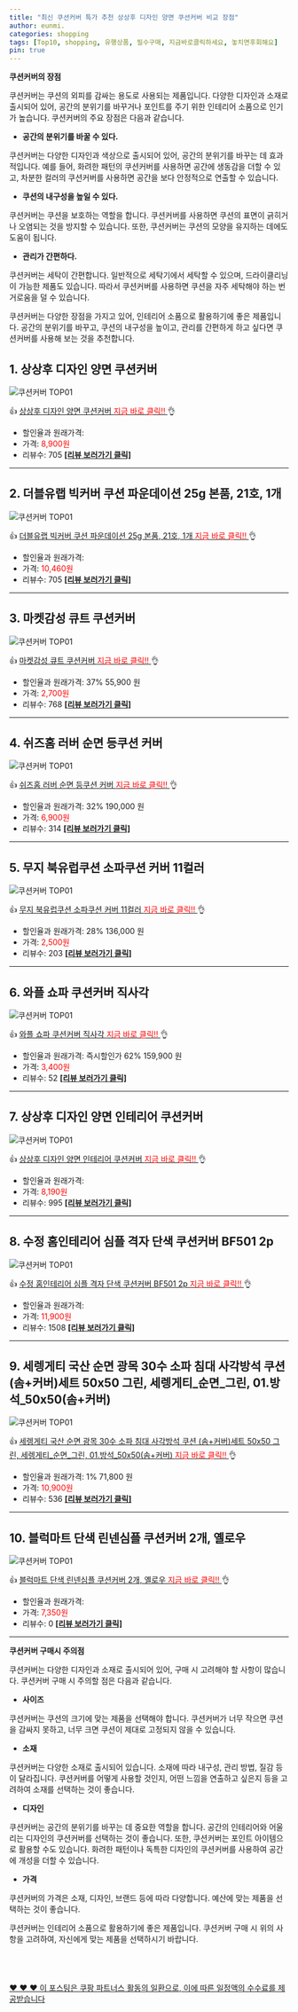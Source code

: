 ```yaml
---
title: "최신 쿠션커버 특가 추천 상상후 디자인 양면 쿠션커버 비교 장점"
author: eunmi.
categories: shopping
tags: [Top10, shopping, 유행상품, 필수구매, 지금바로클릭하세요, 놓치면후회해요]
pin: true
---
```

**쿠션커버의 장점**

쿠션커버는 쿠션의 외피를 감싸는 용도로 사용되는 제품입니다. 다양한 디자인과 소재로 출시되어 있어, 공간의 분위기를 바꾸거나 포인트를 주기 위한 인테리어 소품으로 인기가 높습니다. 쿠션커버의 주요 장점은 다음과 같습니다.

* **공간의 분위기를 바꿀 수 있다.**

쿠션커버는 다양한 디자인과 색상으로 출시되어 있어, 공간의 분위기를 바꾸는 데 효과적입니다. 예를 들어, 화려한 패턴의 쿠션커버를 사용하면 공간에 생동감을 더할 수 있고, 차분한 컬러의 쿠션커버를 사용하면 공간을 보다 안정적으로 연출할 수 있습니다.

* **쿠션의 내구성을 높일 수 있다.**

쿠션커버는 쿠션을 보호하는 역할을 합니다. 쿠션커버를 사용하면 쿠션의 표면이 긁히거나 오염되는 것을 방지할 수 있습니다. 또한, 쿠션커버는 쿠션의 모양을 유지하는 데에도 도움이 됩니다.

* **관리가 간편하다.**

쿠션커버는 세탁이 간편합니다. 일반적으로 세탁기에서 세탁할 수 있으며, 드라이클리닝이 가능한 제품도 있습니다. 따라서 쿠션커버를 사용하면 쿠션을 자주 세탁해야 하는 번거로움을 덜 수 있습니다.

쿠션커버는 다양한 장점을 가지고 있어, 인테리어 소품으로 활용하기에 좋은 제품입니다. 공간의 분위기를 바꾸고, 쿠션의 내구성을 높이고, 관리를 간편하게 하고 싶다면 쿠션커버를 사용해 보는 것을 추천합니다.

   

## 1. 상상후 디자인 양면 쿠션커버

![쿠션커버 TOP01](https://thumbnail6.coupangcdn.com/thumbnails/remote/230x230ex/image/retail/images/2020/08/31/16/4/3630e885-96f1-4055-a176-7492199ee649.jpg)


👍 [상상후 디자인 양면 쿠션커버 <font color=red> 지금 바로 클릭!! </font> ](https://link.coupang.com/re/AFFSDP?lptag=AF3617701&subid=GithubCoopas&pageKey=4919469336&traceid=V0-153&itemId=3468803244&vendorItemId=71455149572) 👌 


- 할인율과 원래가격: 
- 가격: <span style='color:red'>8,900원</span>
- 리뷰수: 705  [**[리뷰 보러가기 클릭]**](https://link.coupang.com/re/AFFSDP?lptag=AF3617701&subid=GithubCoopas&pageKey=4919469336&traceid=V0-153&itemId=3468803244&vendorItemId=71455149572)

---


   

## 2. 더블유랩 빅커버 쿠션 파운데이션 25g 본품, 21호, 1개

![쿠션커버 TOP01](https://thumbnail6.coupangcdn.com/thumbnails/remote/230x230ex/image/retail/images/8061598337328339-42c8d89d-a73e-480f-ade0-0f1b3216d411.jpg)


👍 [더블유랩 빅커버 쿠션 파운데이션 25g 본품, 21호, 1개 <font color=red> 지금 바로 클릭!! </font> ](https://link.coupang.com/re/AFFSDP?lptag=AF3617701&subid=GithubCoopas&pageKey=1392515632&traceid=V0-153&itemId=2427975906&vendorItemId=81441074573) 👌 


- 할인율과 원래가격: 
- 가격: <span style='color:red'>10,460원</span>
- 리뷰수: 705  [**[리뷰 보러가기 클릭]**](https://link.coupang.com/re/AFFSDP?lptag=AF3617701&subid=GithubCoopas&pageKey=1392515632&traceid=V0-153&itemId=2427975906&vendorItemId=81441074573)

---


   

## 3. 마켓감성 큐트 쿠션커버

![쿠션커버 TOP01](https://thumbnail6.coupangcdn.com/thumbnails/remote/230x230ex/image/retail/images/2018/05/14/15/1/7c418920-5331-4d8e-83b4-1ed009060631.jpg)


👍 [마켓감성 큐트 쿠션커버 <font color=red> 지금 바로 클릭!! </font> ](https://link.coupang.com/re/AFFSDP?lptag=AF3617701&subid=GithubCoopas&pageKey=91615354&traceid=V0-153&itemId=284992342&vendorItemId=3699060190) 👌 


- 할인율과 원래가격: 37%  55,900   원
- 가격: <span style='color:red'>2,700원</span>
- 리뷰수: 768  [**[리뷰 보러가기 클릭]**](https://link.coupang.com/re/AFFSDP?lptag=AF3617701&subid=GithubCoopas&pageKey=91615354&traceid=V0-153&itemId=284992342&vendorItemId=3699060190)

---


   

## 4. 쉬즈홈 러버 순면 등쿠션 커버

![쿠션커버 TOP01](https://thumbnail7.coupangcdn.com/thumbnails/remote/230x230ex/image/retail/images/6602867773035227-29add60a-f9cd-4d36-b72d-925cf40ce019.jpg)


👍 [쉬즈홈 러버 순면 등쿠션 커버 <font color=red> 지금 바로 클릭!! </font> ](https://link.coupang.com/re/AFFSDP?lptag=AF3617701&subid=GithubCoopas&pageKey=112903294&traceid=V0-153&itemId=339414633&vendorItemId=3833119429) 👌 


- 할인율과 원래가격: 32%  190,000   원
- 가격: <span style='color:red'>6,900원</span>
- 리뷰수: 314  [**[리뷰 보러가기 클릭]**](https://link.coupang.com/re/AFFSDP?lptag=AF3617701&subid=GithubCoopas&pageKey=112903294&traceid=V0-153&itemId=339414633&vendorItemId=3833119429)

---


   

## 5. 무지 북유럽쿠션 소파쿠션 커버 11컬러

![쿠션커버 TOP01](https://thumbnail8.coupangcdn.com/thumbnails/remote/230x230ex/image/vendor_inventory/4166/819e4a6624997e68401101e76f7cee318ac4526f6cf7f4aeb6a95685057c.jpg)


👍 [무지 북유럽쿠션 소파쿠션 커버 11컬러 <font color=red> 지금 바로 클릭!! </font> ](https://link.coupang.com/re/AFFSDP?lptag=AF3617701&subid=GithubCoopas&pageKey=5978854448&traceid=V0-153&itemId=10759784928&vendorItemId=78040299964) 👌 


- 할인율과 원래가격: 28%  136,000   원
- 가격: <span style='color:red'>2,500원</span>
- 리뷰수: 203  [**[리뷰 보러가기 클릭]**](https://link.coupang.com/re/AFFSDP?lptag=AF3617701&subid=GithubCoopas&pageKey=5978854448&traceid=V0-153&itemId=10759784928&vendorItemId=78040299964)

---


   

## 6. 와플 쇼파 쿠션커버 직사각

![쿠션커버 TOP01](https://thumbnail7.coupangcdn.com/thumbnails/remote/230x230ex/image/vendor_inventory/4979/acefc864e66f0f18511e07940e99a2391c1e7c0523704fc34c8281db29d9.jpg)


👍 [와플 쇼파 쿠션커버 직사각 <font color=red> 지금 바로 클릭!! </font> ](https://link.coupang.com/re/AFFSDP?lptag=AF3617701&subid=GithubCoopas&pageKey=7211805643&traceid=V0-153&itemId=18253085088&vendorItemId=85399776270) 👌 


- 할인율과 원래가격: 즉시할인가 62%  159,900   원
- 가격: <span style='color:red'>3,400원</span>
- 리뷰수: 52  [**[리뷰 보러가기 클릭]**](https://link.coupang.com/re/AFFSDP?lptag=AF3617701&subid=GithubCoopas&pageKey=7211805643&traceid=V0-153&itemId=18253085088&vendorItemId=85399776270)

---


   

## 7. 상상후 디자인 양면 인테리어 쿠션커버

![쿠션커버 TOP01](https://thumbnail10.coupangcdn.com/thumbnails/remote/230x230ex/image/rs_quotation_api/25rrgdqo/4e6b880c692c4e3e9d4519a0e6b217a0.jpg)


👍 [상상후 디자인 양면 인테리어 쿠션커버 <font color=red> 지금 바로 클릭!! </font> ](https://link.coupang.com/re/AFFSDP?lptag=AF3617701&subid=GithubCoopas&pageKey=4925402301&traceid=V0-153&itemId=6462378997&vendorItemId=73756798703) 👌 


- 할인율과 원래가격: 
- 가격: <span style='color:red'>8,190원</span>
- 리뷰수: 995  [**[리뷰 보러가기 클릭]**](https://link.coupang.com/re/AFFSDP?lptag=AF3617701&subid=GithubCoopas&pageKey=4925402301&traceid=V0-153&itemId=6462378997&vendorItemId=73756798703)

---


   

## 8. 수정 홈인테리어 심플 격자 단색 쿠션커버 BF501 2p

![쿠션커버 TOP01](https://thumbnail8.coupangcdn.com/thumbnails/remote/230x230ex/image/rs_quotation_api/pvsvxpr8/4f945fd3894046c3a5f402822cf0953c.jpg)


👍 [수정 홈인테리어 심플 격자 단색 쿠션커버 BF501 2p <font color=red> 지금 바로 클릭!! </font> ](https://link.coupang.com/re/AFFSDP?lptag=AF3617701&subid=GithubCoopas&pageKey=6130772880&traceid=V0-153&itemId=11689689407&vendorItemId=78964024815) 👌 


- 할인율과 원래가격: 
- 가격: <span style='color:red'>11,900원</span>
- 리뷰수: 1508  [**[리뷰 보러가기 클릭]**](https://link.coupang.com/re/AFFSDP?lptag=AF3617701&subid=GithubCoopas&pageKey=6130772880&traceid=V0-153&itemId=11689689407&vendorItemId=78964024815)

---


   

## 9. 세렝게티 국산 순면 광목 30수 소파 침대 사각방석 쿠션 (솜+커버)세트 50x50 그린, 세렝게티_순면_그린, 01.방석_50x50(솜+커버)

![쿠션커버 TOP01](https://thumbnail8.coupangcdn.com/thumbnails/remote/230x230ex/image/vendor_inventory/abb4/c12e3a746c9fcb5ac412c354b82d2a2dbda0a771079e40074e62a930ff5d.jpg)


👍 [세렝게티 국산 순면 광목 30수 소파 침대 사각방석 쿠션 (솜+커버)세트 50x50 그린, 세렝게티_순면_그린, 01.방석_50x50(솜+커버) <font color=red> 지금 바로 클릭!! </font> ](https://link.coupang.com/re/AFFSDP?lptag=AF3617701&subid=GithubCoopas&pageKey=7321275925&traceid=V0-153&itemId=18778006904&vendorItemId=85909451245) 👌 


- 할인율과 원래가격: 1%  71,800   원
- 가격: <span style='color:red'>10,900원</span>
- 리뷰수: 536  [**[리뷰 보러가기 클릭]**](https://link.coupang.com/re/AFFSDP?lptag=AF3617701&subid=GithubCoopas&pageKey=7321275925&traceid=V0-153&itemId=18778006904&vendorItemId=85909451245)

---


   

## 10. 블럭마트 단색 린넨심플 쿠션커버 2개, 옐로우

![쿠션커버 TOP01](https://thumbnail9.coupangcdn.com/thumbnails/remote/230x230ex/image/retail/images/2016/11/25/13/1/d078afd1-4e1a-41e3-bc85-4132347cb816.jpg)


👍 [블럭마트 단색 린넨심플 쿠션커버 2개, 옐로우 <font color=red> 지금 바로 클릭!! </font> ](https://link.coupang.com/re/AFFSDP?lptag=AF3617701&subid=GithubCoopas&pageKey=10002259&traceid=V0-153&itemId=44176957&vendorItemId=3069072235) 👌 


- 할인율과 원래가격: 
- 가격: <span style='color:red'>7,350원</span>
- 리뷰수: 0  [**[리뷰 보러가기 클릭]**](https://link.coupang.com/re/AFFSDP?lptag=AF3617701&subid=GithubCoopas&pageKey=10002259&traceid=V0-153&itemId=44176957&vendorItemId=3069072235)

---
**쿠션커버 구매시 주의점**

쿠션커버는 다양한 디자인과 소재로 출시되어 있어, 구매 시 고려해야 할 사항이 많습니다. 쿠션커버 구매 시 주의할 점은 다음과 같습니다.

* **사이즈**

쿠션커버는 쿠션의 크기에 맞는 제품을 선택해야 합니다. 쿠션커버가 너무 작으면 쿠션을 감싸지 못하고, 너무 크면 쿠션이 제대로 고정되지 않을 수 있습니다.

* **소재**

쿠션커버는 다양한 소재로 출시되어 있습니다. 소재에 따라 내구성, 관리 방법, 질감 등이 달라집니다. 쿠션커버를 어떻게 사용할 것인지, 어떤 느낌을 연출하고 싶은지 등을 고려하여 소재를 선택하는 것이 좋습니다.

* **디자인**

쿠션커버는 공간의 분위기를 바꾸는 데 중요한 역할을 합니다. 공간의 인테리어와 어울리는 디자인의 쿠션커버를 선택하는 것이 좋습니다. 또한, 쿠션커버는 포인트 아이템으로 활용할 수도 있습니다. 화려한 패턴이나 독특한 디자인의 쿠션커버를 사용하여 공간에 개성을 더할 수 있습니다.

* **가격**

쿠션커버의 가격은 소재, 디자인, 브랜드 등에 따라 다양합니다. 예산에 맞는 제품을 선택하는 것이 좋습니다.

쿠션커버는 인테리어 소품으로 활용하기에 좋은 제품입니다. 쿠션커버 구매 시 위의 사항을 고려하여, 자신에게 맞는 제품을 선택하시기 바랍니다.<br><br><br><br><br> [ ❤ ❤ ❤ 이 포스팅은 쿠팡 파트너스 활동의 일환으로, 이에 따른 일정액의 수수료를 제공받습니다](https://link.coupang.com/a/bcEFyh)